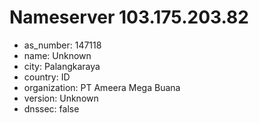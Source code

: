 # Nameserver 103.175.203.82

* as_number: 147118
* name: Unknown
* city: Palangkaraya
* country: ID
* organization: PT Ameera Mega Buana
* version: Unknown
* dnssec: false
